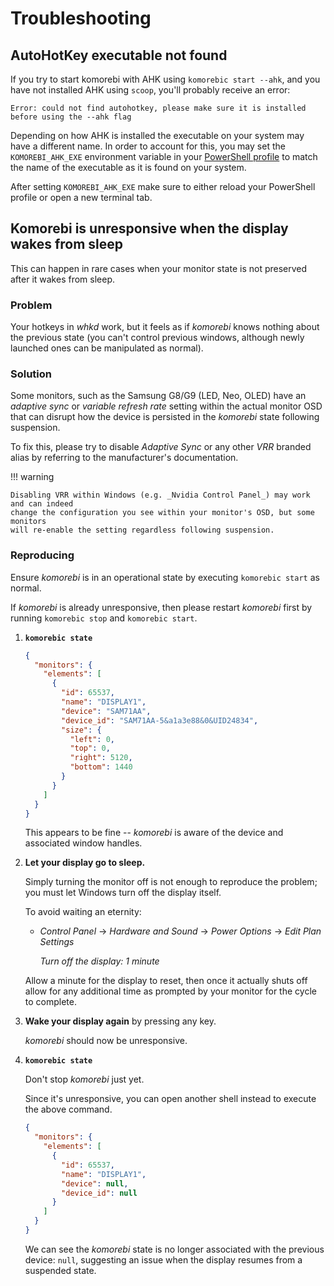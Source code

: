 # Troubleshooting

## AutoHotKey executable not found

If you try to start komorebi with AHK using `komorebic start --ahk`, and you have
not installed AHK using `scoop`, you'll probably receive an error:

```text
Error: could not find autohotkey, please make sure it is installed before using the --ahk flag
```

Depending on how AHK is installed the executable on your system may have a
different name. In order to account for this, you may set the `KOMOREBI_AHK_EXE`
environment variable in your
[PowerShell profile](https://learn.microsoft.com/en-us/powershell/module/microsoft.powershell.core/about/about_profiles?view=powershell-7.4)
to match the name of the executable as it is found on your system.

After setting `KOMOREBI_AHK_EXE` make sure to either reload your PowerShell
profile or open a new terminal tab.

## Komorebi is unresponsive when the display wakes from sleep

This can happen in rare cases when your monitor state is not preserved after it
wakes from sleep.

### Problem

Your hotkeys in _whkd_ work, but it feels as if _komorebi_ knows nothing about
the previous state (you can't control previous windows, although newly launched ones
can be manipulated as normal).

### Solution

Some monitors, such as the Samsung G8/G9 (LED, Neo, OLED) have an _adaptive
sync_ or _variable refresh rate_ setting within the actual monitor OSD that can
disrupt how the device is persisted in the _komorebi_ state following suspension.

To fix this, please try to disable _Adaptive Sync_ or any other _VRR_ branded
alias by referring to the manufacturer's documentation.

!!! warning

    Disabling VRR within Windows (e.g. _Nvidia Control Panel_) may work and can indeed
    change the configuration you see within your monitor's OSD, but some monitors
    will re-enable the setting regardless following suspension.

### Reproducing

Ensure _komorebi_ is in an operational state by executing `komorebic start` as
normal.

If _komorebi_ is already unresponsive, then please restart _komorebi_ first by
running `komorebic stop` and `komorebic start`.

1. **`komorebic state`**

   ```json
   {
     "monitors": {
       "elements": [
         {
           "id": 65537,
           "name": "DISPLAY1",
           "device": "SAM71AA",
           "device_id": "SAM71AA-5&a1a3e88&0&UID24834",
           "size": {
             "left": 0,
             "top": 0,
             "right": 5120,
             "bottom": 1440
           }
         }
       ]
     }
   }
   ```

   This appears to be fine -- _komorebi_ is aware of the device and associated
   window handles.

2. **Let your display go to sleep.**

   Simply turning the monitor off is not enough to reproduce the problem; you must
   let Windows turn off the display itself.

   To avoid waiting an eternity:

   - _Control Panel_ -> _Hardware and Sound_ -> _Power Options_ -> _Edit Plan
     Settings_

     _Turn off the display: 1 minute_

   Allow a minute for the display to reset, then once it actually shuts off
   allow for any additional time as prompted by your monitor for the cycle to
   complete.

3. **Wake your display again** by pressing any key.

   _komorebi_ should now be unresponsive.

4. **`komorebic state`**

   Don't stop _komorebi_ just yet.

   Since it's unresponsive, you can open another shell instead to execute the above command.

   ```json
   {
     "monitors": {
       "elements": [
         {
           "id": 65537,
           "name": "DISPLAY1",
           "device": null,
           "device_id": null
         }
       ]
     }
   }
   ```

   We can see the _komorebi_ state is no longer associated with the previous
   device: `null`, suggesting an issue when the display resumes from a suspended
   state.

